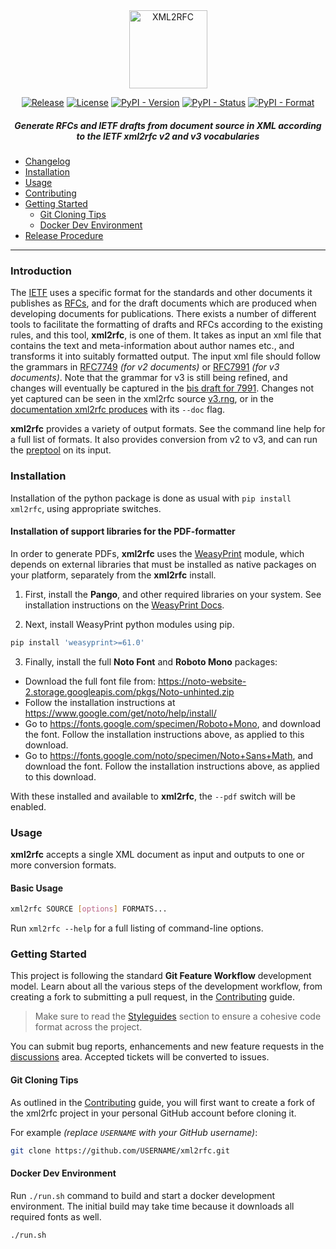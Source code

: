 <div align="center">
    
<img src="https://raw.githubusercontent.com/ietf-tools/common/main/assets/logos/xml2rfc.svg" alt="XML2RFC" height="125" />
    
[![Release](https://img.shields.io/github/release/ietf-tools/xml2rfc.svg?style=flat&maxAge=600)](https://github.com/ietf-tools/xml2rfc/releases)
[![License](https://img.shields.io/github/license/ietf-tools/xml2rfc)](https://github.com/ietf-tools/xml2rfc/blob/main/LICENSE)
[![PyPI - Version](https://img.shields.io/pypi/v/xml2rfc)](https://pypi.org/project/xml2rfc/)
[![PyPI - Status](https://img.shields.io/pypi/status/xml2rfc)](https://pypi.org/project/xml2rfc/)
[![PyPI - Format](https://img.shields.io/pypi/format/xml2rfc)](https://pypi.org/project/xml2rfc/)
    
##### Generate RFCs and IETF drafts from document source in XML according to the IETF xml2rfc v2 and v3 vocabularies
    
</div>

- [Changelog](https://github.com/ietf-tools/xml2rfc/blob/main/CHANGELOG.md)
- [Installation](#installation)
- [Usage](#usage)
- [Contributing](https://github.com/ietf-tools/.github/blob/main/CONTRIBUTING.md)
- [Getting Started](#getting-started)
    - [Git Cloning Tips](#git-cloning-tips)
    - [Docker Dev Environment](#docker-dev-environment)
- [Release Procedure](https://github.com/ietf-tools/.github/blob/main/CONTRIBUTING.md#release-procedure)

---

### Introduction

The [IETF] uses a specific format for the standards and other documents it publishes as [RFCs], and for the draft documents which are produced when developing documents for publications. There exists a number of different tools to facilitate the formatting of drafts and RFCs according to the existing rules, and this tool, **xml2rfc**, is one of them. It takes as input an xml file that contains the text and meta-information about author names etc., and transforms it into suitably formatted output. The input xml file should follow the grammars in [RFC7749] *(for v2 documents)* or [RFC7991] *(for v3 documents)*. Note that the grammar for v3 is still being refined, and changes will eventually be captured in the [bis draft for 7991]. Changes not yet captured can be seen in the xml2rfc source [v3.rng], or in the [documentation xml2rfc produces] with its `--doc` flag.

**xml2rfc** provides a variety of output formats. See the command line help for a full list of formats. It also provides conversion from v2 to v3, and can run the [preptool] on its input.

### Installation

Installation of the python package is done as usual with `pip install xml2rfc`, using appropriate switches.

#### Installation of support libraries for the PDF-formatter

In order to generate PDFs, **xml2rfc** uses the [WeasyPrint] module, which depends on external libraries that must be installed as native packages on your platform, separately from the **xml2rfc** install.

1. First, install the **Pango**, and other required libraries on your system.  See installation instructions on the [WeasyPrint Docs].

2. Next, install WeasyPrint python modules using pip.

```sh
pip install 'weasyprint>=61.0'
```
3. Finally, install the full **Noto Font** and **Roboto Mono** packages:
  * Download the full font file from:
    https://noto-website-2.storage.googleapis.com/pkgs/Noto-unhinted.zip
  * Follow the installation instructions at
    https://www.google.com/get/noto/help/install/
  * Go to https://fonts.google.com/specimen/Roboto+Mono, and download the
    font. Follow the installation instructions above, as applied to this download.
  * Go to https://fonts.google.com/noto/specimen/Noto+Sans+Math, and
    download the font. Follow the installation instructions above, as
    applied to this download.

With these installed and available to **xml2rfc**, the `--pdf` switch will be enabled.

### Usage

**xml2rfc** accepts a single XML document as input and outputs to one or more conversion formats.

#### Basic Usage

```sh
xml2rfc SOURCE [options] FORMATS...
```

Run `xml2rfc --help` for a full listing of command-line options.

### Getting Started

This project is following the standard **Git Feature Workflow** development model. Learn about all the various steps of the development workflow, from creating a fork to submitting a pull request, in the [Contributing](https://github.com/ietf-tools/.github/blob/main/CONTRIBUTING.md) guide.

> Make sure to read the [Styleguides](https://github.com/ietf-tools/.github/blob/main/CONTRIBUTING.md#styleguides) section to ensure a cohesive code format across the project.

You can submit bug reports, enhancements and new feature requests in the [discussions](https://github.com/ietf-tools/xml2rfc/discussions) area. Accepted tickets will be converted to issues.

#### Git Cloning Tips

As outlined in the [Contributing](https://github.com/ietf-tools/.github/blob/main/CONTRIBUTING.md) guide, you will first want to create a fork of the xml2rfc project in your personal GitHub account before cloning it.

For example *(replace `USERNAME` with your GitHub username)*:

```sh
git clone https://github.com/USERNAME/xml2rfc.git
```
#### Docker Dev Environment

Run `./run.sh` command to build and start a docker development environment.
The initial build may take time because it downloads all required fonts as well.


```sh
./run.sh
```

[IETF]: https://www.ietf.org/
[RFCs]: https://www.rfc-editor.org/
[RFC7749]: https://www.rfc-editor.org/info/rfc7749
[RFC7991]: https://www.rfc-editor.org/info/rfc7991
[bis draft for 7991]: https://datatracker.ietf.org/doc/draft-iab-rfc7991bis/
[v3.rng]: xml2rfc/data/v3.rng
[documentation xml2rfc produces]: https://ietf-tools.github.io/xml2rfc/
[preptool]: https://www.rfc-editor.org/info/rfc7998
[WeasyPrint]: https://weasyprint.org/
[WeasyPrint Docs]: https://doc.courtbouillon.org/weasyprint/stable/first_steps.html
